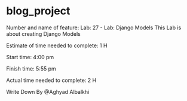 # blog_project

Number and name of feature: Lab: 27 - Lab: Django Models This Lab is about creating Django Models


Estimate of time needed to complete: 1 H

Start time: 4:00 pm

Finish time: 5:55 pm

Actual time needed to complete: 2 H

Write Down By @Aghyad Albalkhi
